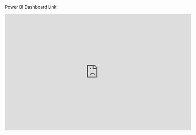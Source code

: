 Power BI Dashboard Link:
<iframe title="business_insights_360" width="600" height="373.5" src="https://app.powerbi.com/view?r=eyJrIjoiNmNlYjExZTktYmQwNi00YWYzLWJmZDEtYmE4ZGEwYjUyZjE2IiwidCI6ImM2ZTU0OWIzLTVmNDUtNDAzMi1hYWU5LWQ0MjQ0ZGM1YjJjNCJ9" frameborder="0" allowFullScreen="true"></iframe>
